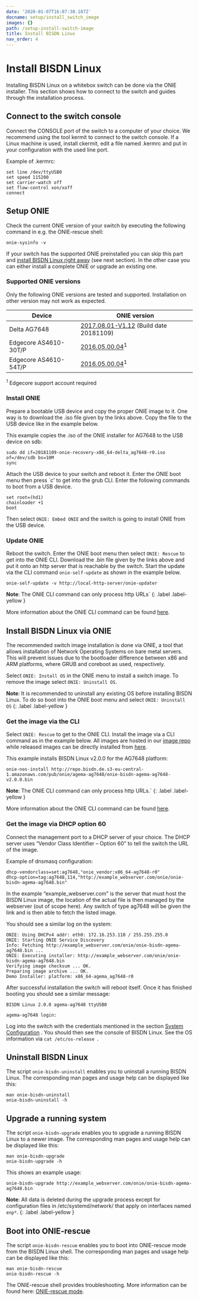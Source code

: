 ```yaml
---
date: '2020-01-07T16:07:30.187Z'
docname: setup/install_switch_image
images: {}
path: /setup-install-switch-image
title: Install BISDN Linux
nav_order: 4
---
```


# Install BISDN Linux

Installing BISDN Linux on a whitebox switch can be done via the ONIE installer. This section shows how to connect to the switch and guides through the installation process.

## Connect to the switch console

Connect the CONSOLE port of the switch to a computer of your choice. We recommend using the tool kermit to connect to the switch console. If a Linux machine is used, install ckermit, edit a file named .kermrc and put in your configuration with the used line port.

Example of .kermrc:

```
set line /dev/ttyUSB0
set speed 115200
set carrier-watch off
set flow-control xon/xoff
connect
```

## Setup ONIE 

Check the current ONIE version of your switch by executing the following command in e.g. the ONIE-rescue shell:

```
onie-sysinfo -v
```

If your switch has the supported ONIE preinstalled you can skip this part and [install BISDN Linux right away](install_switch_image.md#install-bisdn-linux-via-onie) (see next section). In the other case you can either install a complete ONIE or upgrade an existing one.

### Supported ONIE versions

Only the following ONIE versions are tested and supported. Installation on other version may not work as expected.

| Device                 | ONIE version    |
|------------------------|-----------------|
| Delta AG7648           |[2017.08.01-V1.12](https://github.com/DeltaProducts/AG7648/tree/master/onie_image/) (Build date 20181109) |
| Edgecore AS4610-30T/P  |[2016.05.00.04](https://support.edge-core.com/hc/en-us/articles/360035081033-AS4610-ONIE-v2016-05-00-04)<sup>1</sup> |
| Edgecore AS4610-54T/P  |[2016.05.00.04](https://support.edge-core.com/hc/en-us/articles/360033232494-AS4610-ONIE-v2016-05-00-04)<sup>1</sup> |

<sup>1</sup> Edgecore support account required

### Install ONIE

Prepare a bootable USB device and copy the proper ONIE image to it. One way is to download the .iso file given by the links above. Copy the file to the USB device like in the example below.


This example copies the .iso of the ONIE installer for AG7648 to the USB device on sdb:
```
sudo dd if=20181109-onie-recovery-x86_64-delta_ag7648-r0.iso of=/dev/sdb bs=10M
sync
```

Attach the USB device to your switch and reboot it. Enter the ONIE boot menu then press `c' to get into the grub CLI. Enter the following commands to boot from a USB device.

```
set root=(hd1)
chainloader +1
boot
```

Then select `ONIE: Embed ONIE` and the switch is going to install ONIE from the USB device.

### Update ONIE

Reboot the switch. Enter the ONIE boot menu then select `ONIE: Rescue` to get into the ONIE CLI. Download the .bin file given by the links above and put it onto an http server that is reachable by the switch. Start the update via the CLI command `onie-self-update` as shown in the example below.

```
onie-self-update -v http://local-http-server/onie-updater
```

**Note**: The ONIE CLI command can only process http URLs`
{: .label .label-yellow }

More information about the ONIE CLI command can be found [here](https://opencomputeproject.github.io/onie/cli/index.html#onie-self-update).

## Install BISDN Linux via ONIE

The recommended switch image installation is done via ONIE, a tool that allows installation of Network Operating Systems on bare metal servers. This will prevent issues due to the bootloader difference between x86 and ARM platforms, where GRUB and coreboot as used, respectively.

Select `ONIE: Install OS` in the ONIE menu to install a switch image. To remove the image select `ONIE: Uninstall OS`.

**Note**: It is recommended to uninstall any existing OS before installing BISDN Linux. To do so boot into the ONIE boot menu and select `ONIE: Uninstall OS`
{: .label .label-yellow }

### Get the image via the CLI

Select `ONIE: Rescue` to get to the ONIE CLI. Install the image via a CLI command as in the example below. All images are hosted in our [image repo](http://repo.bisdn.de/) while released images can be directly installed from [here](http://repo.bisdn.de/pub/onie/).

This example installs BISDN Linux v2.0.0 for the AG7648 platform:
```
onie-nos-install http://repo.bisdn.de.s3-eu-central-1.amazonaws.com/pub/onie/agema-ag7648/onie-bisdn-agema-ag7648-v2.0.0.bin
```

**Note**: The ONIE CLI command can only process http URLs.`
{: .label .label-yellow }

More information about the ONIE CLI command can be found [here](https://opencomputeproject.github.io/onie/cli/index.html#onie-nos-install).

### Get the image via DHCP option 60

Connect the management port to a DHCP server of your choice. The DHCP server uses “Vendor Class Identifier – Option 60” to tell the switch the URL of the image.

Example of dnsmasq configuration:

```
dhcp-vendorclass=set:ag7648,"onie_vendor:x86_64-ag7648-r0"
dhcp-option=tag:ag7648,114,"http://example_webserver.com/onie/onie-bisdn-agema-ag7648.bin"
```

In the example “example_webserver.com” is the server that must host the BISDN Linux image, the location of the actual file is then managed by the webserver (out of scope here). Any switch of type ag7648 will be given the link and is then able to fetch the listed image.

You should see a similar log on the system:

```
ONIE: Using DHCPv4 addr: eth0: 172.16.253.110 / 255.255.255.0
ONIE: Starting ONIE Service Discovery
Info: Fetching http://example_webserver.com/onie/onie-bisdn-agema-ag7648.bin ...
ONIE: Executing installer: http://example_webserver.com/onie/onie-bisdn-agema-ag7648.bin
Verifying image checksum ... OK.
Preparing image archive ... OK.
Demo Installer: platform: x86_64-agema_ag7648-r0
```

After successful installation the switch will reboot itself. Once it has finished booting you should see a similar message:

```
BISDN Linux 2.0.0 agema-ag7648 ttyUSB0

agema-ag7648 login:
```

Log into the switch with the credentials mentioned in the section [System Configuration](setup_standalone.md) . You should then see the console of BISDN Linux. See the OS information via `cat /etc/os-release `.

## Uninstall BISDN Linux

The script `onie-bisdn-uninstall` enables you to uninstall a running BISDN Linux. The corresponding man pages and usage help can be displayed like this:

```
man onie-bisdn-uninstall
onie-bisdn-uninstall -h
```

## Upgrade a running system

The script `onie-bisdn-upgrade` enables you to upgrade a running BISDN Linux to a newer image. The corresponding man pages and usage help can be displayed like this:

```
man onie-bisdn-upgrade
onie-bisdn-upgrade -h
```

This shows an example usage:

```
onie-bisdn-upgrade http://example_webserver.com/onie/onie-bisdn-agema-ag7648.bin
```

**Note**: All data is deleted during the upgrade process except for configuration files in /etc/systemd/network/ that apply on interfaces named `enp*`.
{: .label .label-yellow }

## Boot into ONIE-rescue

The script `onie-bisdn-rescue` enables you to boot into ONIE-rescue mode from the BISDN Linux shell. The corresponding man pages and usage help can be displayed like this:

```
man onie-bisdn-rescue
onie-bisdn-rescue -h
```

The ONIE-rescue shell provides troubleshooting. More information can be found here: [ONIE-rescue mode](https://opencomputeproject.github.io/onie/design-spec/nos_interface.html#rescue-and-recovery). 
